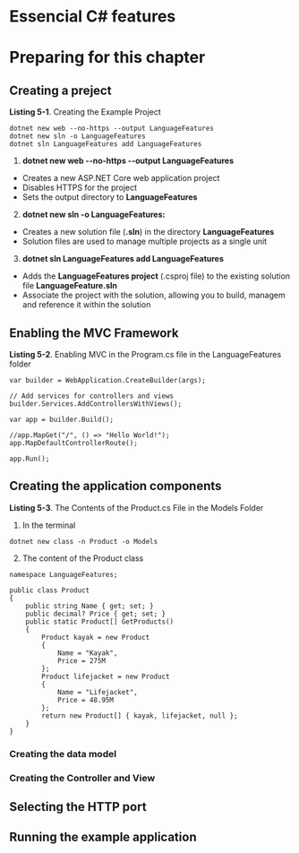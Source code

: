 # Essencial C# features

# Preparing for this chapter

## Creating a preject

**Listing 5-1**. Creating the Example Project

```
dotnet new web --no-https --output LanguageFeatures
dotnet new sln -o LanguageFeatures
dotnet sln LanguageFeatures add LanguageFeatures
```

1. **dotnet new web --no-https --output LanguageFeatures**

* Creates a new ASP.NET Core web application project
* Disables HTTPS for the project
* Sets the output directory to **LanguageFeatures**

2. **dotnet new sln -o LanguageFeatures:**

* Creates a new solution file (**.sln**) in the directory **LanguageFeatures**
* Solution files are used to manage multiple projects as a single unit

3. **dotnet sln LanguageFeatures add LanguageFeatures**

* Adds the **LanguageFeatures project** (.csproj file) to the existing solution file **LanguageFeature.sln**
* Associate the project with the solution, allowing you to build, managem and reference it within the solution

## Enabling the MVC Framework

**Listing 5-2**. Enabling MVC in the Program.cs file in the LanguageFeatures folder

```
var builder = WebApplication.CreateBuilder(args);

// Add services for controllers and views
builder.Services.AddControllersWithViews();

var app = builder.Build();

//app.MapGet("/", () => "Hello World!");
app.MapDefaultControllerRoute();

app.Run();
```

## Creating the application components

**Listing 5-3**. The Contents of the Product.cs File in the Models Folder

1. In the terminal

```
dotnet new class -n Product -o Models
``` 

2. The content of the Product class

```
namespace LanguageFeatures;

public class Product
{
    public string Name { get; set; }
    public decimal? Price { get; set; }
    public static Product[] GetProducts()
    {
        Product kayak = new Product
        {
            Name = "Kayak",
            Price = 275M
        };
        Product lifejacket = new Product
        {
            Name = "Lifejacket",
            Price = 48.95M
        };
        return new Product[] { kayak, lifejacket, null };
    }
}
```

### Creating the data model
### Creating the Controller and View

## Selecting the HTTP port
## Running the example application